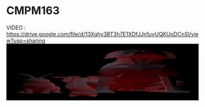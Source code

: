 # CMPM163

VIDEO : https://drive.google.com/file/d/13Xqhy3BT3h7E1XDfJJn1uyUQKUoDCnSl/view?usp=sharing
<img src = "models.png">
